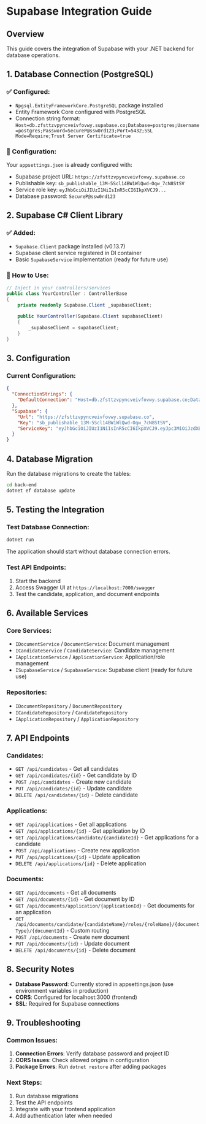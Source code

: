 # Supabase Integration Guide

## Overview

This guide covers the integration of Supabase with your .NET backend for database operations.

## 1. Database Connection (PostgreSQL)

### ✅ Configured:
- `Npgsql.EntityFrameworkCore.PostgreSQL` package installed
- Entity Framework Core configured with PostgreSQL
- Connection string format: `Host=db.zfsttzvpyncveivfovwy.supabase.co;Database=postgres;Username=postgres;Password=SecureP@ssw0rd123;Port=5432;SSL Mode=Require;Trust Server Certificate=true`

### 🔧 Configuration:
Your `appsettings.json` is already configured with:
- Supabase project URL: `https://zfsttzvpyncveivfovwy.supabase.co`
- Publishable key: `sb_publishable_13M-5Scl14BW1WlQwd-Oqw_7cN8StSV`
- Service role key: `eyJhbGciOiJIUzI1NiIsInR5cCI6IkpXVCJ9...`
- Database password: `SecureP@ssw0rd123`

## 2. Supabase C# Client Library

### ✅ Added:
- `Supabase.Client` package installed (v0.13.7)
- Supabase client service registered in DI container
- Basic `SupabaseService` implementation (ready for future use)

### 🔧 How to Use:
```csharp
// Inject in your controllers/services
public class YourController : ControllerBase
{
    private readonly Supabase.Client _supabaseClient;
    
    public YourController(Supabase.Client supabaseClient)
    {
        _supabaseClient = supabaseClient;
    }
}
```

## 3. Configuration

### Current Configuration:
```json
{
  "ConnectionStrings": {
    "DefaultConnection": "Host=db.zfsttzvpyncveivfovwy.supabase.co;Database=postgres;Username=postgres;Password=SecureP@ssw0rd123;Port=5432;SSL Mode=Require;Trust Server Certificate=true"
  },
  "Supabase": {
    "Url": "https://zfsttzvpyncveivfovwy.supabase.co",
    "Key": "sb_publishable_13M-5Scl14BW1WlQwd-Oqw_7cN8StSV",
    "ServiceKey": "eyJhbGciOiJIUzI1NiIsInR5cCI6IkpXVCJ9.eyJpc3MiOiJzdXBhYmFzZSIsInJlZiI6Inpmc3R0enZweW5jdmVpdmZvdnd5Iiwicm9sZSI6InNlcnZpY2Vfcm9sZSIsImlhdCI6MTc1NDI2MzAzMSwiZXhwIjoyMDY5ODM5MDMxfQ.0jjdVprExmXSjurQz7XcI6UcGtfVyj0zgIfKJc2BEFI"
  }
}
```

## 4. Database Migration

Run the database migrations to create the tables:

```bash
cd back-end
dotnet ef database update
```

## 5. Testing the Integration

### Test Database Connection:
```bash
dotnet run
```

The application should start without database connection errors.

### Test API Endpoints:
1. Start the backend
2. Access Swagger UI at `https://localhost:7000/swagger`
3. Test the candidate, application, and document endpoints

## 6. Available Services

### Core Services:
- `IDocumentService` / `DocumentService`: Document management
- `ICandidateService` / `CandidateService`: Candidate management  
- `IApplicationService` / `ApplicationService`: Application/role management
- `ISupabaseService` / `SupabaseService`: Supabase client (ready for future use)

### Repositories:
- `IDocumentRepository` / `DocumentRepository`
- `ICandidateRepository` / `CandidateRepository`
- `IApplicationRepository` / `ApplicationRepository`

## 7. API Endpoints

### Candidates:
- `GET /api/candidates` - Get all candidates
- `GET /api/candidates/{id}` - Get candidate by ID
- `POST /api/candidates` - Create new candidate
- `PUT /api/candidates/{id}` - Update candidate
- `DELETE /api/candidates/{id}` - Delete candidate

### Applications:
- `GET /api/applications` - Get all applications
- `GET /api/applications/{id}` - Get application by ID
- `GET /api/applications/candidate/{candidateId}` - Get applications for a candidate
- `POST /api/applications` - Create new application
- `PUT /api/applications/{id}` - Update application
- `DELETE /api/applications/{id}` - Delete application

### Documents:
- `GET /api/documents` - Get all documents
- `GET /api/documents/{id}` - Get document by ID
- `GET /api/documents/application/{applicationId}` - Get documents for an application
- `GET /api/documents/candidate/{candidateName}/roles/{roleName}/{documentType}/{documentId}` - Custom routing
- `POST /api/documents` - Create new document
- `PUT /api/documents/{id}` - Update document
- `DELETE /api/documents/{id}` - Delete document

## 8. Security Notes

- **Database Password**: Currently stored in appsettings.json (use environment variables in production)
- **CORS**: Configured for localhost:3000 (frontend)
- **SSL**: Required for Supabase connections

## 9. Troubleshooting

### Common Issues:
1. **Connection Errors**: Verify database password and project ID
2. **CORS Issues**: Check allowed origins in configuration
3. **Package Errors**: Run `dotnet restore` after adding packages

### Next Steps:
1. Run database migrations
2. Test the API endpoints
3. Integrate with your frontend application
4. Add authentication later when needed 